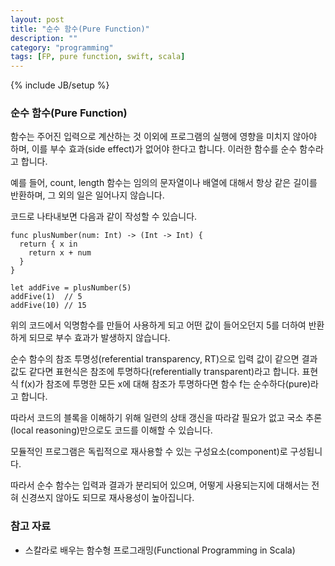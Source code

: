 ```yaml
---
layout: post
title: "순수 함수(Pure Function)"
description: ""
category: "programming"
tags: [FP, pure function, swift, scala]
---
```

{% include JB/setup %}

### 순수 함수(Pure Function)

함수는 주어진 입력으로 계산하는 것 이외에 프로그램의 실행에 영향을 미치지 않아야 하며, 이를 부수 효과(side effect)가 없어야 한다고 합니다. 이러한 함수를 순수 함수라고 합니다.

예를 들어, count, length 함수는 임의의 문자열이나 배열에 대해서 항상 같은 길이를 반환하며, 그 외의 일은 일어나지 않습니다.

코드로 나타내보면 다음과 같이 작성할 수 있습니다.

	func plusNumber(num: Int) -> (Int -> Int) {
	  return { x in
	    return x + num
	  }
	}

	let addFive = plusNumber(5)
	addFive(1)	// 5
	addFive(10)	// 15

위의 코드에서 익명함수를 만들어 사용하게 되고 어떤 값이 들어오던지 5를 더하여 반환하게 되므로 부수 효과가 발생하지 않습니다.

순수 함수의 참조 투명성(referential transparency, RT)으로 입력 값이 같으면 결과 값도 같다면 표현식은 참조에 투명하다(referentially transparent)라고 합니다. 표현식 f(x)가 참조에 투명한 모든 x에 대해 참조가 투명하다면 함수 f는 순수하다(pure)라고 합니다.

따라서 코드의 블록을 이해하기 위해 일련의 상태 갱신을 따라갈 필요가 없고 국소 추론(local reasoning)만으로도 코드를 이해할 수 있습니다.

모듈적인 프로그램은 독립적으로 재사용할 수 있는 구성요소(component)로 구성됩니다. 

따라서 순수 함수는 입력과 결과가 분리되어 있으며, 어떻게 사용되는지에 대해서는 전혀 신경쓰지 않아도 되므로 재사용성이 높아집니다.

### 참고 자료

* 스칼라로 배우는 함수형 프로그래밍(Functional Programming in Scala)